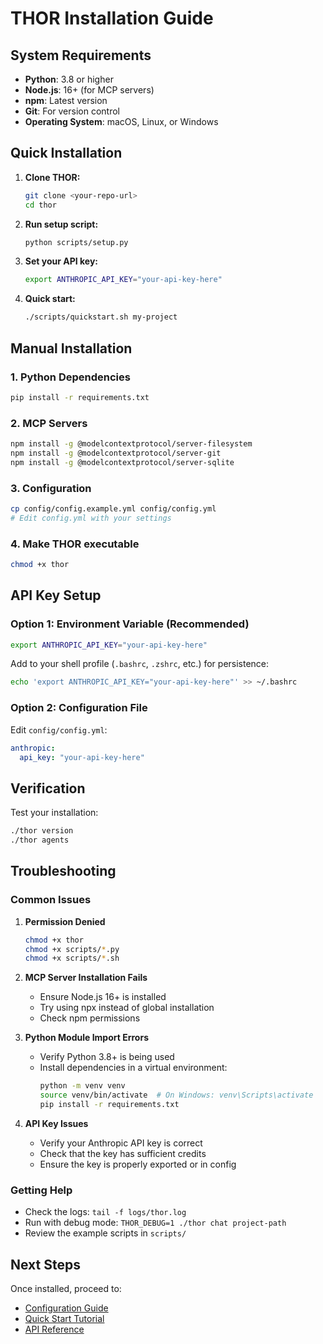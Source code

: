 # THOR Installation Guide

## System Requirements

- **Python**: 3.8 or higher
- **Node.js**: 16+ (for MCP servers)
- **npm**: Latest version
- **Git**: For version control
- **Operating System**: macOS, Linux, or Windows

## Quick Installation

1. **Clone THOR:**
   ```bash
   git clone <your-repo-url>
   cd thor
   ```

2. **Run setup script:**
   ```bash
   python scripts/setup.py
   ```

3. **Set your API key:**
   ```bash
   export ANTHROPIC_API_KEY="your-api-key-here"
   ```

4. **Quick start:**
   ```bash
   ./scripts/quickstart.sh my-project
   ```

## Manual Installation

### 1. Python Dependencies

```bash
pip install -r requirements.txt
```

### 2. MCP Servers

```bash
npm install -g @modelcontextprotocol/server-filesystem
npm install -g @modelcontextprotocol/server-git
npm install -g @modelcontextprotocol/server-sqlite
```

### 3. Configuration

```bash
cp config/config.example.yml config/config.yml
# Edit config.yml with your settings
```

### 4. Make THOR executable

```bash
chmod +x thor
```

## API Key Setup

### Option 1: Environment Variable (Recommended)
```bash
export ANTHROPIC_API_KEY="your-api-key-here"
```

Add to your shell profile (`.bashrc`, `.zshrc`, etc.) for persistence:
```bash
echo 'export ANTHROPIC_API_KEY="your-api-key-here"' >> ~/.bashrc
```

### Option 2: Configuration File
Edit `config/config.yml`:
```yaml
anthropic:
  api_key: "your-api-key-here"
```

## Verification

Test your installation:
```bash
./thor version
./thor agents
```

## Troubleshooting

### Common Issues

1. **Permission Denied**
   ```bash
   chmod +x thor
   chmod +x scripts/*.py
   chmod +x scripts/*.sh
   ```

2. **MCP Server Installation Fails**
   - Ensure Node.js 16+ is installed
   - Try using npx instead of global installation
   - Check npm permissions

3. **Python Module Import Errors**
   - Verify Python 3.8+ is being used
   - Install dependencies in a virtual environment:
     ```bash
     python -m venv venv
     source venv/bin/activate  # On Windows: venv\Scripts\activate
     pip install -r requirements.txt
     ```

4. **API Key Issues**
   - Verify your Anthropic API key is correct
   - Check that the key has sufficient credits
   - Ensure the key is properly exported or in config

### Getting Help

- Check the logs: `tail -f logs/thor.log`
- Run with debug mode: `THOR_DEBUG=1 ./thor chat project-path`
- Review the example scripts in `scripts/`

## Next Steps

Once installed, proceed to:
- [Configuration Guide](configuration.md)
- [Quick Start Tutorial](quickstart.md)
- [API Reference](api.md)
